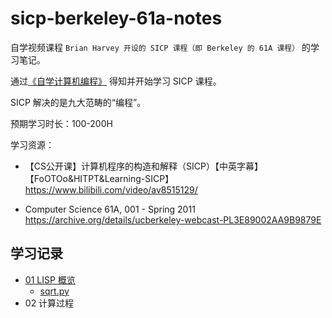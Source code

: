# sicp-berkeley-61a-notes

自学视频课程 `Brian Harvey 开设的 SICP 课程（即 Berkeley 的 61A 课程）` 的学习笔记。

通过[《自学计算机编程》](https://xue.cn/hub/reader?bookId=141) 得知并开始学习 SICP 课程。

SICP 解决的是九大范畴的“编程”。

预期学习时长：100-200H

学习资源：

- 【CS公开课】计算机程序的构造和解释（SICP）【中英字幕】【FoOTOo&HITPT&Learning-SICP】https://www.bilibili.com/video/av8515129/

- Computer Science 61A, 001 - Spring 2011 https://archive.org/details/ucberkeley-webcast-PL3E89002AA9B9879E

## 学习记录

- [01 LISP 概览](./notes/01.md) 
    - [sqrt.py](./notes/sqrt.py)
- 02 计算过程
